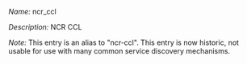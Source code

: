 _Name:_ ncr_ccl

_Description:_ NCR CCL

_Note:_ This entry is an alias to "ncr-ccl".
This entry is now historic, not usable for use with many
common service discovery mechanisms.

